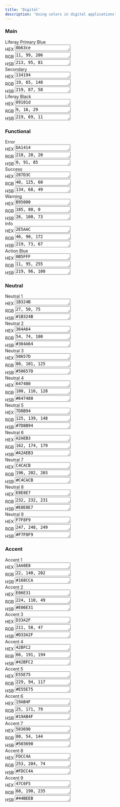 ```yaml
---
title: 'Digital'
description: 'Using colors in digital applications'
---
```


### Main

<div class="row">
	<div class="col-md-4">
		<div class="card-type-asset color-card">
			<div class="card">
				<div class="aspect-ratio card-item-first" style="background-color: #0b63ce;">
				</div>
				<div class="card-body">
					<div class="card-row">
						<div class="autofit-col autofit-col-expand">
							<div class="card-title text-truncate" title="Color Name">Liferay Primary Blue</div>
							<div class="card-subtitle text-truncate" title="Value HEX"><span>HEX </span><textarea onclick="this.focus();this.select()" rows="1">0b63ce</textarea></div>
                            <div class="card-subtitle text-truncate" title="Value RGB"><span>RGB </span><textarea onclick="this.focus();this.select()" rows="1">11, 99, 206</textarea></div>
                            <div class="card-subtitle text-truncate" title="Value HSB"><span>HSB </span><textarea onclick="this.focus();this.select()" rows="1">213, 95, 81</textarea></div>
							<div class="card-detail">
							</div>
						</div>
					</div>
				</div>
			</div>
		</div>
	</div>
	<div class="col-md-4">
		<div class="card-type-asset color-card">
			<div class="card">
				<div class="aspect-ratio card-item-first" style="background-color: #204589;">
				</div>
				<div class="card-body">
					<div class="card-row">
						<div class="autofit-col autofit-col-expand">
							<div class="card-title text-truncate" title="Color Name">Secondary</div>
							<div class="card-subtitle text-truncate" title="Value HEX"><span>HEX </span><textarea onclick="this.focus();this.select()" rows="1">134194</textarea></div>
                            <div class="card-subtitle text-truncate" title="Value RGB"><span>RGB </span><textarea onclick="this.focus();this.select()" rows="1">19, 65, 148</textarea></div>
                            <div class="card-subtitle text-truncate" title="Value HSB"><span>HSB </span><textarea onclick="this.focus();this.select()" rows="1">219, 87, 58</textarea></div>
							<div class="card-detail">
							</div>
						</div>
					</div>
				</div>
			</div>
		</div>
	</div>
    <div class="col-md-4">
		<div class="card-type-asset color-card">
			<div class="card">
				<div class="aspect-ratio card-item-first" style="background-color: #09101d;">
				</div>
				<div class="card-body">
					<div class="card-row">
						<div class="autofit-col autofit-col-expand">
							<div class="card-title text-truncate" title="Color Name">Liferay Black</div>
							<div class="card-subtitle text-truncate" title="Value HEX"><span>HEX </span><textarea onclick="this.focus();this.select()" rows="1">09101d</textarea></div>
                            <div class="card-subtitle text-truncate" title="Value RGB"><span>RGB </span><textarea onclick="this.focus();this.select()" rows="1">9, 16, 29</textarea></div>
                            <div class="card-subtitle text-truncate" title="Value HSB"><span>HSB </span><textarea onclick="this.focus();this.select()" rows="1">219, 69, 11</textarea></div>
							<div class="card-detail">
							</div>
						</div>
					</div>
				</div>
			</div>
		</div>
	</div>
</div>

### Functional

<div class="row">
	<div class="col-md-4">
		<div class="card-type-asset color-card">
			<div class="card">
				<div class="aspect-ratio card-item-first" style="background-color: #DA1414;">
				</div>
				<div class="card-body">
					<div class="card-row">
						<div class="autofit-col autofit-col-expand">
							<div class="card-title text-truncate" title="Color Name">Error</div>
							<div class="card-subtitle text-truncate" title="Value HEX"><span>HEX </span><textarea onclick="this.focus();this.select()" rows="1">DA1414</textarea></div>
                            <div class="card-subtitle text-truncate" title="Value RGB"><span>RGB </span><textarea onclick="this.focus();this.select()" rows="1">218, 20, 20</textarea></div>
                            <div class="card-subtitle text-truncate" title="Value HSB"><span>HSB </span><textarea onclick="this.focus();this.select()" rows="1">0, 91, 85</textarea></div>
							<div class="card-detail">
							</div>
						</div>
					</div>
				</div>
			</div>
		</div>
	</div>
    <div class="col-md-4">
		<div class="card-type-asset color-card">
			<div class="card">
				<div class="aspect-ratio card-item-first" style="background-color: #287D3C;">
				</div>
				<div class="card-body">
					<div class="card-row">
						<div class="autofit-col autofit-col-expand">
							<div class="card-title text-truncate" title="Color Name">Success</div>
							<div class="card-subtitle text-truncate" title="Value HEX"><span>HEX </span><textarea onclick="this.focus();this.select()" rows="1">287D3C</textarea></div>
                            <div class="card-subtitle text-truncate" title="Value RGB"><span>RGB </span><textarea onclick="this.focus();this.select()" rows="1">40, 125, 60</textarea></div>
                            <div class="card-subtitle text-truncate" title="Value HSB"><span>HSB </span><textarea onclick="this.focus();this.select()" rows="1">134, 68, 49</textarea></div>
							<div class="card-detail">
							</div>
						</div>
					</div>
				</div>
			</div>
		</div>
	</div>
	<div class="col-md-4">
		<div class="card-type-asset color-card">
			<div class="card">
				<div class="aspect-ratio card-item-first" style="background-color: #B95000;">
				</div>
				<div class="card-body">
					<div class="card-row">
						<div class="autofit-col autofit-col-expand">
							<div class="card-title text-truncate" title="Color Name">Warning</div>
							<div class="card-subtitle text-truncate" title="Value HEX"><span>HEX </span><textarea onclick="this.focus();this.select()" rows="1">B95000</textarea></div>
                            <div class="card-subtitle text-truncate" title="Value RGB"><span>RGB </span><textarea onclick="this.focus();this.select()" rows="1">185, 80, 0</textarea></div>
                            <div class="card-subtitle text-truncate" title="Value HSB"><span>HSB </span><textarea onclick="this.focus();this.select()" rows="1">26, 100, 73</textarea></div>
							<div class="card-detail">
							</div>
						</div>
					</div>
				</div>
			</div>
		</div>
	</div>
    <div class="col-md-4">
		<div class="card-type-asset color-card">
			<div class="card">
				<div class="aspect-ratio card-item-first" style="background-color: #2E5AAC;">
				</div>
				<div class="card-body">
					<div class="card-row">
						<div class="autofit-col autofit-col-expand">
							<div class="card-title text-truncate" title="Color Name">Info</div>
							<div class="card-subtitle text-truncate" title="Value HEX"><span>HEX </span><textarea onclick="this.focus();this.select()" rows="1">2E5AAC</textarea></div>
                            <div class="card-subtitle text-truncate" title="Value RGB"><span>RGB </span><textarea onclick="this.focus();this.select()" rows="1">46, 90, 172</textarea></div>
                            <div class="card-subtitle text-truncate" title="Value HSB"><span>HSB </span><textarea onclick="this.focus();this.select()" rows="1">219, 73, 67</textarea></div>
							<div class="card-detail">
							</div>
						</div>
					</div>
				</div>
			</div>
		</div>
	</div>
	<div class="col-md-4">
		<div class="card-type-asset color-card">
			<div class="card">
				<div class="aspect-ratio card-item-first" style="background-color: #0b63ce;">
				</div>
				<div class="card-body">
					<div class="card-row">
						<div class="autofit-col autofit-col-expand">
							<div class="card-title text-truncate" title="Color Name">Action Blue</div>
							<div class="card-subtitle text-truncate" title="Value HEX"><span>HEX </span><textarea onclick="this.focus();this.select()" rows="1">0B5FFF</textarea></div>
                            <div class="card-subtitle text-truncate" title="Value RGB"><span>RGB </span><textarea onclick="this.focus();this.select()" rows="1">11, 95, 255</textarea></div>
                            <div class="card-subtitle text-truncate" title="Value HSB"><span>HSB </span><textarea onclick="this.focus();this.select()" rows="1">219, 96, 100</textarea></div>
							<div class="card-detail">
							</div>
						</div>
					</div>
				</div>
			</div>
		</div>
	</div>
</div>

### Neutral

<div class="row">
	<div class="col-md-4">
		<div class="card-type-asset color-card">
			<div class="card">
				<div class="aspect-ratio card-item-first" style="background-color: #1B324B;">
				</div>
				<div class="card-body">
					<div class="card-row">
						<div class="autofit-col autofit-col-expand">
							<div class="card-title text-truncate" title="Color Name">Neutral 1</div>
							<div class="card-subtitle text-truncate" title="Value HEX"><span>HEX </span><textarea onclick="this.focus();this.select()" rows="1">1B324B</textarea></div>
                            <div class="card-subtitle text-truncate" title="Value RGB"><span>RGB </span><textarea onclick="this.focus();this.select()" rows="1">27, 50, 75</textarea></div>
                            <div class="card-subtitle text-truncate" title="Value HSB"><span>HSB </span><textarea onclick="this.focus();this.select()" rows="1">#1B324B</textarea></div>
							<div class="card-detail">
							</div>
						</div>
					</div>
				</div>
			</div>
		</div>
	</div>
    <div class="col-md-4">
		<div class="card-type-asset color-card">
			<div class="card">
				<div class="aspect-ratio card-item-first" style="background-color: #364A64;">
				</div>
				<div class="card-body">
					<div class="card-row">
						<div class="autofit-col autofit-col-expand">
							<div class="card-title text-truncate" title="Color Name">Neutral 2</div>
							<div class="card-subtitle text-truncate" title="Value HEX"><span>HEX </span><textarea onclick="this.focus();this.select()" rows="1">364A64</textarea></div>
                            <div class="card-subtitle text-truncate" title="Value RGB"><span>RGB </span><textarea onclick="this.focus();this.select()" rows="1">54, 74, 100</textarea></div>
                            <div class="card-subtitle text-truncate" title="Value HSB"><span>HSB </span><textarea onclick="this.focus();this.select()" rows="1">#364A64</textarea></div>
							<div class="card-detail">
							</div>
						</div>
					</div>
				</div>
			</div>
		</div>
	</div>
    <div class="col-md-4">
		<div class="card-type-asset color-card">
			<div class="card">
				<div class="aspect-ratio card-item-first" style="background-color: #50657D;">
				</div>
				<div class="card-body">
					<div class="card-row">
						<div class="autofit-col autofit-col-expand">
							<div class="card-title text-truncate" title="Color Name">Neutral 3</div>
							<div class="card-subtitle text-truncate" title="Value HEX"><span>HEX </span><textarea onclick="this.focus();this.select()" rows="1">50657D</textarea></div>
                            <div class="card-subtitle text-truncate" title="Value RGB"><span>RGB </span><textarea onclick="this.focus();this.select()" rows="1">80, 101, 125</textarea></div>
                            <div class="card-subtitle text-truncate" title="Value HSB"><span>HSB </span><textarea onclick="this.focus();this.select()" rows="1">#50657D</textarea></div>
							<div class="card-detail">
							</div>
						</div>
					</div>
				</div>
			</div>
		</div>
	</div>
</div>

<div class="row">
	<div class="col-md-4">
		<div class="card-type-asset color-card">
			<div class="card">
				<div class="aspect-ratio card-item-first" style="background-color: #647480;">
				</div>
				<div class="card-body">
					<div class="card-row">
						<div class="autofit-col autofit-col-expand">
							<div class="card-title text-truncate" title="Color Name">Neutral 4</div>
							<div class="card-subtitle text-truncate" title="Value HEX"><span>HEX </span><textarea onclick="this.focus();this.select()" rows="1">647480</textarea></div>
                            <div class="card-subtitle text-truncate" title="Value RGB"><span>RGB </span><textarea onclick="this.focus();this.select()" rows="1">100, 116, 128</textarea></div>
                            <div class="card-subtitle text-truncate" title="Value HSB"><span>HSB </span><textarea onclick="this.focus();this.select()" rows="1">#647480</textarea></div>
							<div class="card-detail">
							</div>
						</div>
					</div>
				</div>
			</div>
		</div>
	</div>
    <div class="col-md-4">
		<div class="card-type-asset color-card">
			<div class="card">
				<div class="aspect-ratio card-item-first" style="background-color: #7D8B94;">
				</div>
				<div class="card-body">
					<div class="card-row">
						<div class="autofit-col autofit-col-expand">
							<div class="card-title text-truncate" title="Color Name">Neutral 5</div>
							<div class="card-subtitle text-truncate" title="Value HEX"><span>HEX </span><textarea onclick="this.focus();this.select()" rows="1">7D8B94</textarea></div>
                            <div class="card-subtitle text-truncate" title="Value RGB"><span>RGB </span><textarea onclick="this.focus();this.select()" rows="1">125, 139, 148</textarea></div>
                            <div class="card-subtitle text-truncate" title="Value HSB"><span>HSB </span><textarea onclick="this.focus();this.select()" rows="1">#7D8B94</textarea></div>
							<div class="card-detail">
							</div>
						</div>
					</div>
				</div>
			</div>
		</div>
	</div>
    <div class="col-md-4">
		<div class="card-type-asset color-card">
			<div class="card">
				<div class="aspect-ratio card-item-first" style="background-color: #A2AEB3;">
				</div>
				<div class="card-body">
					<div class="card-row">
						<div class="autofit-col autofit-col-expand">
							<div class="card-title text-truncate" title="Color Name">Neutral 6</div>
							<div class="card-subtitle text-truncate" title="Value HEX"><span>HEX </span><textarea onclick="this.focus();this.select()" rows="1">A2AEB3</textarea></div>
                            <div class="card-subtitle text-truncate" title="Value RGB"><span>RGB </span><textarea onclick="this.focus();this.select()" rows="1">162, 174, 179</textarea></div>
                            <div class="card-subtitle text-truncate" title="Value HSB"><span>HSB </span><textarea onclick="this.focus();this.select()" rows="1">#A2AEB3</textarea></div>
							<div class="card-detail">
							</div>
						</div>
					</div>
				</div>
			</div>
		</div>
	</div>
</div>

<div class="row">
	<div class="col-md-4">
		<div class="card-type-asset color-card">
			<div class="card">
				<div class="aspect-ratio card-item-first" style="background-color: #C4CACB;">
				</div>
				<div class="card-body">
					<div class="card-row">
						<div class="autofit-col autofit-col-expand">
							<div class="card-title text-truncate" title="Color Name">Neutral 7</div>
							<div class="card-subtitle text-truncate" title="Value HEX"><span>HEX </span><textarea onclick="this.focus();this.select()" rows="1">C4CACB</textarea></div>
                            <div class="card-subtitle text-truncate" title="Value RGB"><span>RGB </span><textarea onclick="this.focus();this.select()" rows="1">196, 202, 203</textarea></div>
                            <div class="card-subtitle text-truncate" title="Value HSB"><span>HSB </span><textarea onclick="this.focus();this.select()" rows="1">#C4CACB</textarea></div>
							<div class="card-detail">
							</div>
						</div>
					</div>
				</div>
			</div>
		</div>
	</div>
    <div class="col-md-4">
		<div class="card-type-asset color-card">
			<div class="card">
				<div class="aspect-ratio card-item-first" style="background-color: #E8E8E7;">
				</div>
				<div class="card-body">
					<div class="card-row">
						<div class="autofit-col autofit-col-expand">
							<div class="card-title text-truncate" title="Color Name">Neutral 8</div>
							<div class="card-subtitle text-truncate" title="Value HEX"><span>HEX </span><textarea onclick="this.focus();this.select()" rows="1">E8E8E7</textarea></div>
                            <div class="card-subtitle text-truncate" title="Value RGB"><span>RGB </span><textarea onclick="this.focus();this.select()" rows="1">232, 232, 231</textarea></div>
                            <div class="card-subtitle text-truncate" title="Value HSB"><span>HSB </span><textarea onclick="this.focus();this.select()" rows="1">#E8E8E7</textarea></div>
							<div class="card-detail">
							</div>
						</div>
					</div>
				</div>
			</div>
		</div>
	</div>
    <div class="col-md-4">
		<div class="card-type-asset color-card">
			<div class="card">
				<div class="aspect-ratio card-item-first" style="background-color: #F7F8F9;">
				</div>
				<div class="card-body">
					<div class="card-row">
						<div class="autofit-col autofit-col-expand">
							<div class="card-title text-truncate" title="Color Name">Neutral 9</div>
							<div class="card-subtitle text-truncate" title="Value HEX"><span>HEX </span><textarea onclick="this.focus();this.select()" rows="1">F7F8F9</textarea></div>
                            <div class="card-subtitle text-truncate" title="Value RGB"><span>RGB </span><textarea onclick="this.focus();this.select()" rows="1">247, 248, 249</textarea></div>
                            <div class="card-subtitle text-truncate" title="Value HSB"><span>HSB </span><textarea onclick="this.focus();this.select()" rows="1">#F7F8F9</textarea></div>
							<div class="card-detail">
							</div>
						</div>
					</div>
				</div>
			</div>
		</div>
	</div>
</div>

### Accent

<div class="row">
	<div class="col-md-4">
		<div class="card-type-asset color-card">
			<div class="card">
				<div class="aspect-ratio card-item-first" style="background-color: #1AA0E8;">
				</div>
				<div class="card-body">
					<div class="card-row">
						<div class="autofit-col autofit-col-expand">
							<div class="card-title text-truncate" title="Color Name">Accent 1</div>
							<div class="card-subtitle text-truncate" title="Value HEX"><span>HEX </span><textarea onclick="this.focus();this.select()" rows="1">1AA0E8</textarea></div>
                            <div class="card-subtitle text-truncate" title="Value RGB"><span>RGB </span><textarea onclick="this.focus();this.select()" rows="1">22, 140, 202</textarea></div>
                            <div class="card-subtitle text-truncate" title="Value HSB"><span>HSB </span><textarea onclick="this.focus();this.select()" rows="1">#168CCA</textarea></div>
							<div class="card-detail">
							</div>
						</div>
					</div>
				</div>
			</div>
		</div>
	</div>
    <div class="col-md-4">
		<div class="card-type-asset color-card">
			<div class="card">
				<div class="aspect-ratio card-item-first" style="background-color: #E06E31;">
				</div>
				<div class="card-body">
					<div class="card-row">
						<div class="autofit-col autofit-col-expand">
							<div class="card-title text-truncate" title="Color Name">Accent 2</div>
							<div class="card-subtitle text-truncate" title="Value HEX"><span>HEX </span><textarea onclick="this.focus();this.select()" rows="1">E06E31</textarea></div>
                            <div class="card-subtitle text-truncate" title="Value RGB"><span>RGB </span><textarea onclick="this.focus();this.select()" rows="1">224, 110, 49</textarea></div>
                            <div class="card-subtitle text-truncate" title="Value HSB"><span>HSB </span><textarea onclick="this.focus();this.select()" rows="1">#E06E31</textarea></div>
							<div class="card-detail">
							</div>
						</div>
					</div>
				</div>
			</div>
		</div>
	</div>
    <div class="col-md-4">
		<div class="card-type-asset color-card">
			<div class="card">
				<div class="aspect-ratio card-item-first" style="background-color: #D33A2F;">
				</div>
				<div class="card-body">
					<div class="card-row">
						<div class="autofit-col autofit-col-expand">
							<div class="card-title text-truncate" title="Color Name">Accent 3</div>
							<div class="card-subtitle text-truncate" title="Value HEX"><span>HEX </span><textarea onclick="this.focus();this.select()" rows="1">D33A2F</textarea></div>
                            <div class="card-subtitle text-truncate" title="Value RGB"><span>RGB </span><textarea onclick="this.focus();this.select()" rows="1">211, 58, 47</textarea></div>
                            <div class="card-subtitle text-truncate" title="Value HSB"><span>HSB </span><textarea onclick="this.focus();this.select()" rows="1">#D33A2F</textarea></div>
							<div class="card-detail">
							</div>
						</div>
					</div>
				</div>
			</div>
		</div>
	</div>
</div>

<div class="row">
	<div class="col-md-4">
		<div class="card-type-asset color-card">
			<div class="card">
				<div class="aspect-ratio card-item-first" style="background-color: #42BFC2;">
				</div>
				<div class="card-body">
					<div class="card-row">
						<div class="autofit-col autofit-col-expand">
							<div class="card-title text-truncate" title="Color Name">Accent 4</div>
							<div class="card-subtitle text-truncate" title="Value HEX"><span>HEX </span><textarea onclick="this.focus();this.select()" rows="1">42BFC2</textarea></div>
                            <div class="card-subtitle text-truncate" title="Value RGB"><span>RGB </span><textarea onclick="this.focus();this.select()" rows="1">66, 191, 194</textarea></div>
                            <div class="card-subtitle text-truncate" title="Value HSB"><span>HSB </span><textarea onclick="this.focus();this.select()" rows="1">#42BFC2</textarea></div>
							<div class="card-detail">
							</div>
						</div>
					</div>
				</div>
			</div>
		</div>
	</div>
    <div class="col-md-4">
		<div class="card-type-asset color-card">
			<div class="card">
				<div class="aspect-ratio card-item-first" style="background-color: #E55E75;">
				</div>
				<div class="card-body">
					<div class="card-row">
						<div class="autofit-col autofit-col-expand">
							<div class="card-title text-truncate" title="Color Name">Accent 5</div>
							<div class="card-subtitle text-truncate" title="Value HEX"><span>HEX </span><textarea onclick="this.focus();this.select()" rows="1">E55E75</textarea></div>
                            <div class="card-subtitle text-truncate" title="Value RGB"><span>RGB </span><textarea onclick="this.focus();this.select()" rows="1">229, 94, 117</textarea></div>
                            <div class="card-subtitle text-truncate" title="Value HSB"><span>HSB </span><textarea onclick="this.focus();this.select()" rows="1">#E55E75</textarea></div>
							<div class="card-detail">
							</div>
						</div>
					</div>
				</div>
			</div>
		</div>
	</div>
    <div class="col-md-4">
		<div class="card-type-asset color-card">
			<div class="card">
				<div class="aspect-ratio card-item-first" style="background-color: #19AB4F;">
				</div>
				<div class="card-body">
					<div class="card-row">
						<div class="autofit-col autofit-col-expand">
							<div class="card-title text-truncate" title="Color Name">Accent 6</div>
							<div class="card-subtitle text-truncate" title="Value HEX"><span>HEX </span><textarea onclick="this.focus();this.select()" rows="1">19AB4F</textarea></div>
                            <div class="card-subtitle text-truncate" title="Value RGB"><span>RGB </span><textarea onclick="this.focus();this.select()" rows="1">25, 171, 79</textarea></div>
                            <div class="card-subtitle text-truncate" title="Value HSB"><span>HSB </span><textarea onclick="this.focus();this.select()" rows="1">#19AB4F</textarea></div>
							<div class="card-detail">
							</div>
						</div>
					</div>
				</div>
			</div>
		</div>
	</div>
</div>

<div class="row">
	<div class="col-md-4">
		<div class="card-type-asset color-card">
			<div class="card">
				<div class="aspect-ratio card-item-first" style="background-color: #503690;">
				</div>
				<div class="card-body">
					<div class="card-row">
						<div class="autofit-col autofit-col-expand">
							<div class="card-title text-truncate" title="Color Name">Accent 7</div>
							<div class="card-subtitle text-truncate" title="Value HEX"><span>HEX </span><textarea onclick="this.focus();this.select()" rows="1">503690</textarea></div>
                            <div class="card-subtitle text-truncate" title="Value RGB"><span>RGB </span><textarea onclick="this.focus();this.select()" rows="1">80, 54, 144</textarea></div>
                            <div class="card-subtitle text-truncate" title="Value HSB"><span>HSB </span><textarea onclick="this.focus();this.select()" rows="1">#503690</textarea></div>
							<div class="card-detail">
							</div>
						</div>
					</div>
				</div>
			</div>
		</div>
	</div>
    <div class="col-md-4">
		<div class="card-type-asset color-card">
			<div class="card">
				<div class="aspect-ratio card-item-first" style="background-color: #FDCC4A;">
				</div>
				<div class="card-body">
					<div class="card-row">
						<div class="autofit-col autofit-col-expand">
							<div class="card-title text-truncate" title="Color Name">Accent 8</div>
							<div class="card-subtitle text-truncate" title="Value HEX"><span>HEX </span><textarea onclick="this.focus();this.select()" rows="1">FDCC4A</textarea></div>
                            <div class="card-subtitle text-truncate" title="Value RGB"><span>RGB </span><textarea onclick="this.focus();this.select()" rows="1">253, 204, 74</textarea></div>
                            <div class="card-subtitle text-truncate" title="Value HSB"><span>HSB </span><textarea onclick="this.focus();this.select()" rows="1">#FDCC4A</textarea></div>
							<div class="card-detail">
							</div>
						</div>
					</div>
				</div>
			</div>
		</div>
	</div>
    <div class="col-md-4">
		<div class="card-type-asset color-card">
			<div class="card">
				<div class="aspect-ratio card-item-first" style="background-color: #47C6F5;">
				</div>
				<div class="card-body">
					<div class="card-row">
						<div class="autofit-col autofit-col-expand">
							<div class="card-title text-truncate" title="Color Name">Accent 9</div>
							<div class="card-subtitle text-truncate" title="Value HEX"><span>HEX </span><textarea onclick="this.focus();this.select()" rows="1">47C6F5</textarea></div>
                            <div class="card-subtitle text-truncate" title="Value RGB"><span>RGB </span><textarea onclick="this.focus();this.select()" rows="1">68, 190, 235</textarea></div>
                            <div class="card-subtitle text-truncate" title="Value HSB"><span>HSB </span><textarea onclick="this.focus();this.select()" rows="1">#44BEEB</textarea></div>
							<div class="card-detail">
							</div>
						</div>
					</div>
				</div>
			</div>
		</div>
	</div>
</div>
